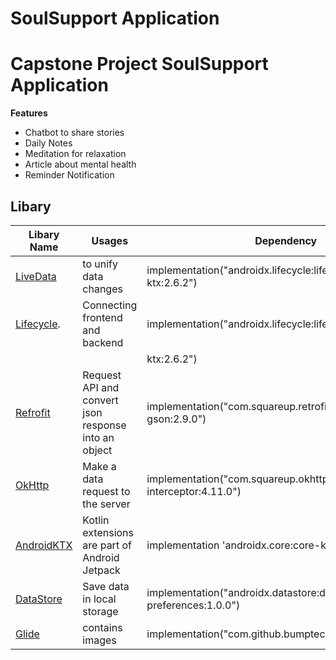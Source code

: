 # SoulSupport Application
# Capstone Project SoulSupport Application

**Features**
- Chatbot to share stories
- Daily Notes
- Meditation for relaxation
- Article about mental health
- Reminder Notification

## Libary

|                                     Libary Name                               |             Usages             |                     Dependency                         |       
| ----------------------------------------------------------------------------- | ------------------------------ | -------------------------------------------------      |
|[LiveData](https://developer.android.com/topic/libraries/architecture/livedata)|to unify data changes     |implementation("androidx.lifecycle:lifecycle-livedata-ktx:2.6.2")  |   
|[Lifecycle](https://developer.android.com/jetpack/androidx/releases/lifecycle).|Connecting frontend and backend |implementation("androidx.lifecycle:lifecycle-viewmodel | 
|                                                                               |                                |   ktx:2.6.2")                                |
|[Refrofit](https://square.github.io/retrofit/)     | Request API and convert json response into an object       |implementation("com.squareup.retrofit2:converter-gson:2.9.0")|
|[OkHttp](https://square.github.io/okhttp/)         | Make a data request to the server |implementation("com.squareup.okhttp3:logging-interceptor:4.11.0") |
|[AndroidKTX](https://developer.android.com/kotlin/ktx) |Kotlin extensions are part of Android Jetpack   |implementation 'androidx.core:core-ktx:1.6.0'  |
|[DataStore](https://developer.android.com/topic/libraries/architecture/datastore)| Save data in local storage | implementation("androidx.datastore:datastore-preferences:1.0.0")|
|[Glide](https://github.com/bumptech/glide)  | contains images |  implementation("com.github.bumptech.glide:glide:4.16.0") |
